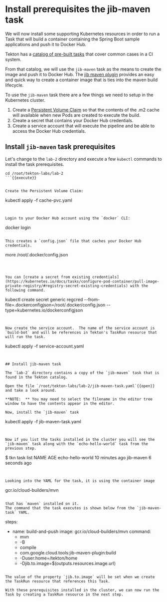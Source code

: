 # Install prerequisites the jib-maven task

We will now install some supporting Kubernetes resources in order to run a Task that will build a container containing the Spring Boot sample applications and push it to Docker Hub.

Tekton has a [catalog of pre-built tasks](https://github.com/tektoncd/catalog) that cover common cases in a CI system.  

From that catalog, we will use the `jib-maven` task as the means to create the image and push it to Docker Hub.
The [jib maven plugin](https://github.com/GoogleContainerTools/jib/tree/master/jib-maven-plugin) provides an easy and quick way to create a container image that is ties into the maven build lifecycle.


To use the `jib-maven` task there are a few things we need to setup in the Kubernetes cluster.

1. Create a [Persistent Volume Claim](https://kubernetes.io/docs/concepts/storage/persistent-volumes/) so that the contents of the .m2 cache will available when new Pods are created to execute the build.
1. Create a secret that contains your Docker Hub credentials.
1. Create a service account that will execute the pipeline and be able to access the Docker Hub credentials.

## Install `jib-maven` task prerequisites

Let's change to the `lab-2` directory and execute a few `kubectl` commands to install the task prerequisites.

```
cd /root/tekton-labs/lab-2
```{{execute}}


Create the Persistent Volume Claim:

```
kubectl apply -f cache-pvc.yaml
```{{execute}}


Login to your Docker Hub account using the `docker` CLI:

```
docker login
```{{execute}}

This creates a `config.json` file that caches your Docker Hub credentials.

```
more /root/.docker/config.json
```{{execute}}



You can [create a secret from existing credentials](https://kubernetes.io/docs/tasks/configure-pod-container/pull-image-private-registry/#registry-secret-existing-credentials) with the following command.

```
kubectl create secret generic regcred  --from-file=.dockerconfigjson=/root/.docker/config.json --type=kubernetes.io/dockerconfigjson
```{{execute}}


Now create the service account.  The name of the service account is `build-bot` and will be references in Tekton's TaskRun resource that will run the task.

```
kubectl apply -f service-account.yaml
```{{execute}}


## Install jib-maven task

The `lab-2` directory contains a copy of the `jib-maven` task that is found in the Tekton catalog.

Open the file `/root/tekton-labs/lab-2/jib-maven-task.yaml`{{open}} and take a look around.

**NOTE:  ** You may need to select the filename in the editor tree window to have the contents appear in the editor.

Now, install the `jib-maven` task

```
kubectl apply -f jib-maven-task.yaml
```{{execute}}


Now if you list the tasks installed in the cluster you will see the `jib-maven` task along with the `echo-hello-world` task from the previous step.

```
$ tkn task list
NAME               AGE
echo-hello-world   10 minutes ago
jib-maven          6 seconds ago
```


Looking into the YAML for the task, it is using the container image

```
gcr.io/cloud-builders/mvn
``` 

that has `maven` installed on it.
The command that the task executes is shown below from the `jib-maven-task` YAML.

```
steps:
- name: build-and-push
  image: gcr.io/cloud-builders/mvn
  command:
  - mvn
  - -B
  - compile
  - com.google.cloud.tools:jib-maven-plugin:build
  - -Duser.home=/tekton/home
  - -Djib.to.image=$(outputs.resources.image.url)
```

The value of the property `jib.to.image` will be set when we create the TaskRun resource that references this Task.

With these prerequisites installed in the cluster, we can now run the Task by creating a TaskRun resource in the next step.

